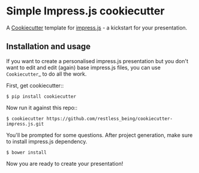 Simple Impress.js cookiecutter
==============================

A [Cookiecutter](https://github.com/audreyr/cookiecutter) template for [impress.js](https://github.com/impress/impress.js) - a kickstart for your presentation.


Installation and usage
----------------------

If you want to create a personalised impress.js presentation but you don't want to edit and edit (again) base impress.js files, you can use `Cookiecutter`_ to do all the work.

First, get cookiecutter::

    $ pip install cookiecutter

Now run it against this repo::

    $ cookiecutter https://github.com/restless_being/cookiecutter-impress.js.git

You'll be prompted for some questions.
After project generation, make sure to install impress.js dependency.

    $ bower install

Now you are ready to create your presentation!
